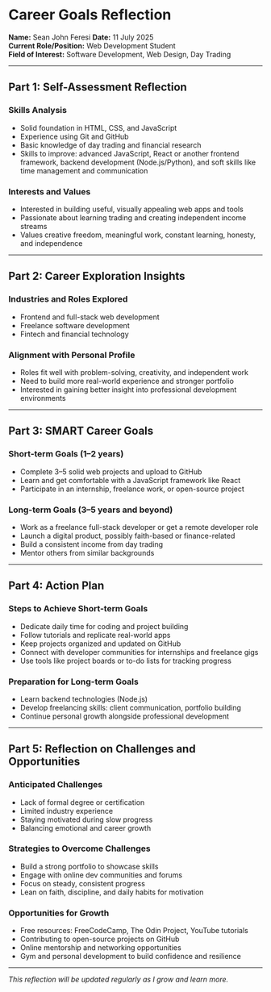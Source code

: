 # Career Goals Reflection

**Name:** Sean John Feresi 
**Date:** 11 July 2025  
**Current Role/Position:** Web Development Student  
**Field of Interest:** Software Development, Web Design, Day Trading

---

## Part 1: Self-Assessment Reflection

### Skills Analysis  
- Solid foundation in HTML, CSS, and JavaScript  
- Experience using Git and GitHub  
- Basic knowledge of day trading and financial research  
- Skills to improve: advanced JavaScript, React or another frontend framework, backend development (Node.js/Python), and soft skills like time management and communication

### Interests and Values  
- Interested in building useful, visually appealing web apps and tools  
- Passionate about learning trading and creating independent income streams  
- Values creative freedom, meaningful work, constant learning, honesty, and independence

---

## Part 2: Career Exploration Insights

### Industries and Roles Explored  
- Frontend and full-stack web development  
- Freelance software development  
- Fintech and financial technology

### Alignment with Personal Profile  
- Roles fit well with problem-solving, creativity, and independent work  
- Need to build more real-world experience and stronger portfolio  
- Interested in gaining better insight into professional development environments

---

## Part 3: SMART Career Goals

### Short-term Goals (1–2 years)  
- Complete 3–5 solid web projects and upload to GitHub  
- Learn and get comfortable with a JavaScript framework like React 
- Participate in an internship, freelance work, or open-source project

### Long-term Goals (3–5 years and beyond)  
- Work as a freelance full-stack developer or get a remote developer role  
- Launch a digital product, possibly faith-based or finance-related  
- Build a consistent income from day trading  
- Mentor others from similar backgrounds

---

## Part 4: Action Plan

### Steps to Achieve Short-term Goals  
- Dedicate daily time for coding and project building  
- Follow tutorials and replicate real-world apps  
- Keep projects organized and updated on GitHub  
- Connect with developer communities for internships and freelance gigs  
- Use tools like project boards or to-do lists for tracking progress

### Preparation for Long-term Goals  
- Learn backend technologies (Node.js)  
- Develop freelancing skills: client communication, portfolio building  
- Continue personal growth alongside professional development

---

## Part 5: Reflection on Challenges and Opportunities

### Anticipated Challenges  
- Lack of formal degree or certification  
- Limited industry experience  
- Staying motivated during slow progress  
- Balancing emotional and career growth

### Strategies to Overcome Challenges  
- Build a strong portfolio to showcase skills  
- Engage with online dev communities and forums  
- Focus on steady, consistent progress  
- Lean on faith, discipline, and daily habits for motivation

### Opportunities for Growth  
- Free resources: FreeCodeCamp, The Odin Project, YouTube tutorials  
- Contributing to open-source projects on GitHub  
- Online mentorship and networking opportunities   
- Gym and personal development to build confidence and resilience

---

*This reflection will be updated regularly as I grow and learn more.*
